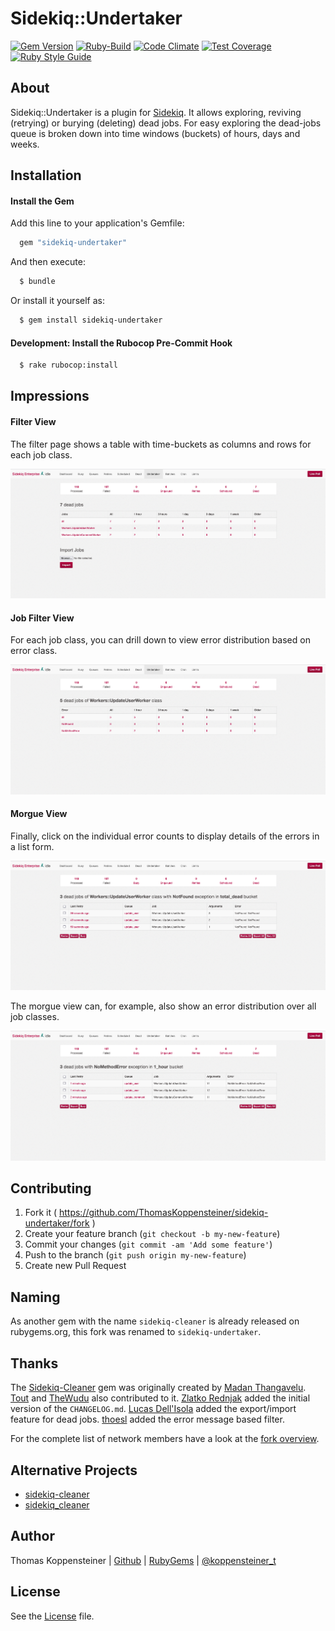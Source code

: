# Sidekiq::Undertaker

[![Gem Version](https://badge.fury.io/rb/sidekiq-undertaker.svg)](https://badge.fury.io/rb/sidekiq-undertaker)
[![Ruby-Build](https://github.com/ThomasKoppensteiner/sidekiq-undertaker/actions/workflows/ruby-build.yml/badge.svg)](https://github.com/ThomasKoppensteiner/sidekiq-undertaker/actions/workflows/ruby-build.yml)
[![Code Climate](https://codeclimate.com/github/ThomasKoppensteiner/sidekiq-undertaker.svg)](https://codeclimate.com/github/ThomasKoppensteiner/sidekiq-undertaker)
[![Test Coverage](https://api.codeclimate.com/v1/badges/d442eb0a323d8911661f/test_coverage)](https://codeclimate.com/github/ThomasKoppensteiner/sidekiq-undertaker/test_coverage)
[![Ruby Style Guide](https://img.shields.io/badge/code_style-rubocop-brightgreen.svg)](https://github.com/rubocop-hq/rubocop)

## About

Sidekiq::Undertaker is a plugin for [Sidekiq](https://rubygems.org/gems/sidekiq).
It allows exploring, reviving (retrying) or burying (deleting) dead jobs.
For easy exploring the dead-jobs queue is broken down into time windows (buckets) of hours, days and weeks.

## Installation

#### Install the Gem

Add this line to your application's Gemfile:

````ruby
  gem "sidekiq-undertaker"
````

And then execute:
````sh
  $ bundle
````

Or install it yourself as:

````sh
  $ gem install sidekiq-undertaker
````

#### Development: Install the Rubocop Pre-Commit Hook

````sh
  $ rake rubocop:install
````

## Impressions

#### Filter View

The filter page shows a table with time-buckets as columns and rows for each job class.

![Sidekiq Undertaker](assets/Undertaker_demo_all_jobs.png)

#### Job Filter View

For each job class, you can drill down to view error distribution based on
error class.

![Sidekiq Undertaker](assets/Undertaker_demo_1_job_all_errors.png)

#### Morgue View
Finally, click on the individual error counts to display details of the
errors in a list form.

![Sidekiq Undertaker](assets/Undertaker_demo_1_job_1_error.png)

The morgue view can, for example, also show an error distribution over all job classes.

![Sidekiq Undertaker](assets/Undertaker_demo_all_jobs_1_error.png)

## Contributing

1. Fork it ( https://github.com/ThomasKoppensteiner/sidekiq-undertaker/fork )
2. Create your feature branch (`git checkout -b my-new-feature`)
3. Commit your changes (`git commit -am 'Add some feature'`)
4. Push to the branch (`git push origin my-new-feature`)
5. Create new Pull Request

## Naming

As another gem with the name `sidekiq-cleaner` is already released on rubygems.org,
this fork was renamed to `sidekiq-undertaker`.

## Thanks

The [Sidekiq-Cleaner](https://github.com/HackingHabits/sidekiq-cleaner) gem was originally created by [Madan Thangavelu](https://github.com/HackingHabits).
[Tout](https://github.com/Tout/sidekiq-cleaner) and [TheWudu](https://github.com/TheWudu/sidekiq-cleaner) also contributed to it.
[Zlatko Rednjak](https://github.com/Rednjak) added the initial version of the `CHANGELOG.md`.
[Lucas Dell'Isola](https://github.com/ldellisola) added the export/import feature for dead jobs.
[thoesl](https://github.com/thoesl) added the error message based filter.

For the complete list of network members have a look at the [fork overview](https://github.com/ThomasKoppensteiner/sidekiq-undertaker/network/members).

## Alternative Projects

* [sidekiq-cleaner](https://rubygems.org/gems/sidekiq-cleaner)
* [sidekiq_cleaner](https://rubygems.org/gems/sidekiq_cleaner)

## Author

Thomas Koppensteiner | [Github](https://github.com/ThomasKoppensteiner) | [RubyGems](https://rubygems.org/profiles/thomaskoppensteiner) | [@koppensteiner_t](https://twitter.com/koppensteiner_t)

## License

See the [License](https://github.com/ThomasKoppensteiner/sidekiq-under/blob/master/LICENSE.txt) file.
